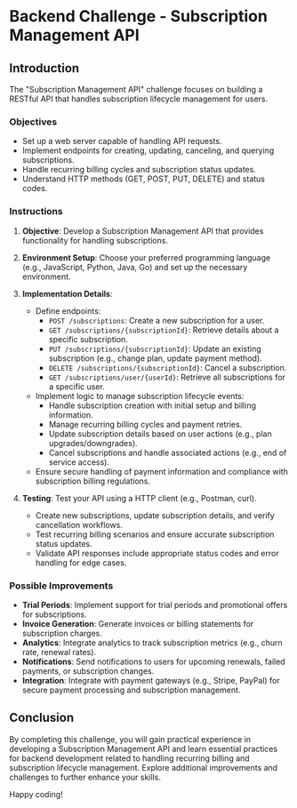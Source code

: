 # Backend Challenge - Subscription Management API

## Introduction

The "Subscription Management API" challenge focuses on building a RESTful API that handles subscription lifecycle management for users.

### Objectives

- Set up a web server capable of handling API requests.
- Implement endpoints for creating, updating, canceling, and querying subscriptions.
- Handle recurring billing cycles and subscription status updates.
- Understand HTTP methods (GET, POST, PUT, DELETE) and status codes.

### Instructions

1. **Objective**: Develop a Subscription Management API that provides functionality for handling subscriptions.

2. **Environment Setup**: Choose your preferred programming language (e.g., JavaScript, Python, Java, Go) and set up the necessary environment.

3. **Implementation Details**: 
   - Define endpoints:
     - `POST /subscriptions`: Create a new subscription for a user.
     - `GET /subscriptions/{subscriptionId}`: Retrieve details about a specific subscription.
     - `PUT /subscriptions/{subscriptionId}`: Update an existing subscription (e.g., change plan, update payment method).
     - `DELETE /subscriptions/{subscriptionId}`: Cancel a subscription.
     - `GET /subscriptions/user/{userId}`: Retrieve all subscriptions for a specific user.
   - Implement logic to manage subscription lifecycle events:
     - Handle subscription creation with initial setup and billing information.
     - Manage recurring billing cycles and payment retries.
     - Update subscription details based on user actions (e.g., plan upgrades/downgrades).
     - Cancel subscriptions and handle associated actions (e.g., end of service access).
   - Ensure secure handling of payment information and compliance with subscription billing regulations.

4. **Testing**: Test your API using a HTTP client (e.g., Postman, curl).
   - Create new subscriptions, update subscription details, and verify cancellation workflows.
   - Test recurring billing scenarios and ensure accurate subscription status updates.
   - Validate API responses include appropriate status codes and error handling for edge cases.

### Possible Improvements

- **Trial Periods**: Implement support for trial periods and promotional offers for subscriptions.
- **Invoice Generation**: Generate invoices or billing statements for subscription charges.
- **Analytics**: Integrate analytics to track subscription metrics (e.g., churn rate, renewal rates).
- **Notifications**: Send notifications to users for upcoming renewals, failed payments, or subscription changes.
- **Integration**: Integrate with payment gateways (e.g., Stripe, PayPal) for secure payment processing and subscription management.

## Conclusion

By completing this challenge, you will gain practical experience in developing a Subscription Management API and learn essential practices for backend development related to handling recurring billing and subscription lifecycle management. Explore additional improvements and challenges to further enhance your skills.

Happy coding!
